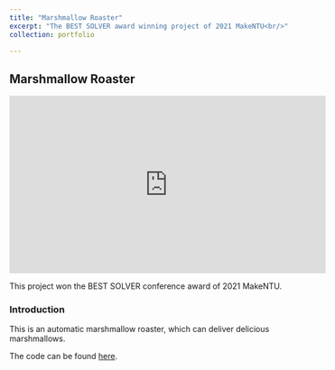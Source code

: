 ```yaml
---
title: "Marshmallow Roaster"
excerpt: "The BEST SOLVER award winning project of 2021 MakeNTU<br/>"
collection: portfolio

---
```


## Marshmallow Roaster

<iframe width="560" height="315" src="https://www.youtube.com/embed/BYy9Rd_AWzQ" frameborder="0" allow="accelerometer; autoplay; clipboard-write; encrypted-media; gyroscope; picture-in-picture" allowfullscreen></iframe>

This project won the BEST SOLVER conference award of 2021 MakeNTU.

### Introduction

This is an automatic marshmallow roaster, which can deliver delicious marshmallows.

The code can be found [here](https://github.com/MakeNTU/2021_team08_.git).